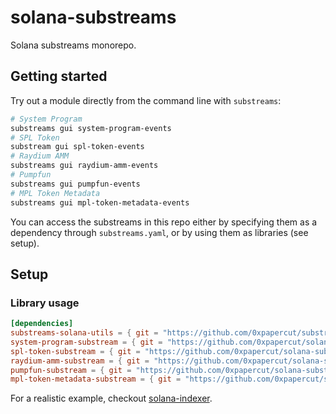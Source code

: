 # solana-substreams
Solana substreams monorepo.

## Getting started

Try out a module directly from the command line with `substreams`:

```bash
# System Program
substreams gui system-program-events
# SPL Token
substream gui spl-token-events
# Raydium AMM
substreams gui raydium-amm-events
# Pumpfun
substreams gui pumpfun-events
# MPL Token Metadata
substreams gui mpl-token-metadata-events
```

You can access the substreams in this repo either by specifying them as a dependency through `substreams.yaml`, or by using them as libraries (see setup).

## Setup
### Library usage
```toml
[dependencies]
substreams-solana-utils = { git = "https://github.com/0xpapercut/substreams-solana-utils", tag = "v0.1.5" } # Mandatory
system-program-substream = { git = "https://github.com/0xpapercut/solana-substreams", tag = "v0.1.5" }
spl-token-substream = { git = "https://github.com/0xpapercut/solana-substreams", tag = "v0.1.5" }
raydium-amm-substream = { git = "https://github.com/0xpapercut/solana-substreams", tag = "v0.1.5" }
pumpfun-substream = { git = "https://github.com/0xpapercut/solana-substreams", tag = "v0.1.5" }
mpl-token-metadata-substream = { git = "https://github.com/0xpapercut/solana-substreams", tag = "v0.1.5" }
```

For a realistic example, checkout [solana-indexer](https://github.com/0xpapercut/solana-indexer).
